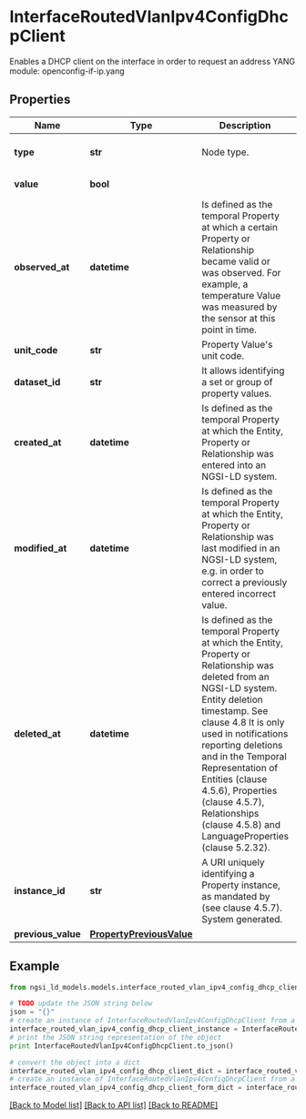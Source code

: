 # InterfaceRoutedVlanIpv4ConfigDhcpClient

Enables a DHCP client on the interface in order to request an address  YANG module: openconfig-if-ip.yang 

## Properties

Name | Type | Description | Notes
------------ | ------------- | ------------- | -------------
**type** | **str** | Node type.  | [optional] [default to 'Property']
**value** | **bool** |  | [default to False]
**observed_at** | **datetime** | Is defined as the temporal Property at which a certain Property or Relationship became valid or was observed. For example, a temperature Value was measured by the sensor at this point in time.  | [optional] 
**unit_code** | **str** | Property Value&#39;s unit code.  | [optional] 
**dataset_id** | **str** | It allows identifying a set or group of property values.  | [optional] 
**created_at** | **datetime** | Is defined as the temporal Property at which the Entity, Property or Relationship was entered into an NGSI-LD system.  | [optional] [readonly] 
**modified_at** | **datetime** | Is defined as the temporal Property at which the Entity, Property or Relationship was last modified in an NGSI-LD system, e.g. in order to correct a previously entered incorrect value.  | [optional] [readonly] 
**deleted_at** | **datetime** | Is defined as the temporal Property at which the Entity, Property or Relationship was deleted from an NGSI-LD system.  Entity deletion timestamp. See clause 4.8 It is only used in notifications reporting deletions and in the Temporal Representation of Entities (clause 4.5.6), Properties (clause 4.5.7), Relationships (clause 4.5.8) and LanguageProperties (clause 5.2.32).  | [optional] [readonly] 
**instance_id** | **str** | A URI uniquely identifying a Property instance, as mandated by (see clause 4.5.7). System generated.  | [optional] [readonly] 
**previous_value** | [**PropertyPreviousValue**](PropertyPreviousValue.md) |  | [optional] 

## Example

```python
from ngsi_ld_models.models.interface_routed_vlan_ipv4_config_dhcp_client import InterfaceRoutedVlanIpv4ConfigDhcpClient

# TODO update the JSON string below
json = "{}"
# create an instance of InterfaceRoutedVlanIpv4ConfigDhcpClient from a JSON string
interface_routed_vlan_ipv4_config_dhcp_client_instance = InterfaceRoutedVlanIpv4ConfigDhcpClient.from_json(json)
# print the JSON string representation of the object
print InterfaceRoutedVlanIpv4ConfigDhcpClient.to_json()

# convert the object into a dict
interface_routed_vlan_ipv4_config_dhcp_client_dict = interface_routed_vlan_ipv4_config_dhcp_client_instance.to_dict()
# create an instance of InterfaceRoutedVlanIpv4ConfigDhcpClient from a dict
interface_routed_vlan_ipv4_config_dhcp_client_form_dict = interface_routed_vlan_ipv4_config_dhcp_client.from_dict(interface_routed_vlan_ipv4_config_dhcp_client_dict)
```
[[Back to Model list]](../README.md#documentation-for-models) [[Back to API list]](../README.md#documentation-for-api-endpoints) [[Back to README]](../README.md)


